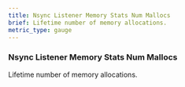 ```yaml
---
title: Nsync Listener Memory Stats Num Mallocs
brief: Lifetime number of memory allocations.
metric_type: gauge
---
```


### Nsync Listener Memory Stats Num Mallocs

Lifetime number of memory allocations.